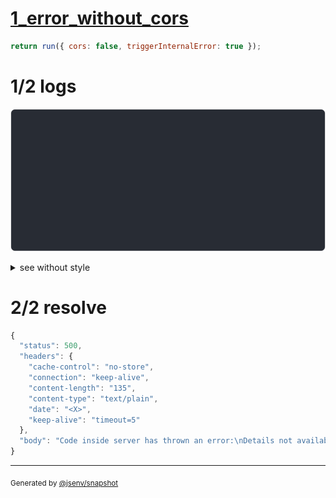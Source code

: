 # [1_error_without_cors](../../cors.test.mjs#L64)

```js
return run({ cors: false, triggerInternalError: true });
```

# 1/2 logs

![img](log_group.svg)

<details>
  <summary>see without style</summary>

```console
OPTIONS http://127.0.0.1/
internal error while handling request
--- error stack ---
Error: here
    at redirectRequest (base/cors.test.mjs:28:19)
    at callHook (@jsenv/core/packages/backend/server/src/service_controller.js:62:25)
    at Object.callHooks (@jsenv/core/packages/backend/server/src/service_controller.js:86:27)
    at applyRequestInternalRedirection (@jsenv/core/packages/backend/server/src/start_server.js:397:23)
    at getResponseProperties (@jsenv/core/packages/backend/server/src/start_server.js:530:17)
    at Server.requestEventHandler (@jsenv/core/packages/backend/server/src/start_server.js:696:42)
    at Server.emit (node:events:519:35)
    at parserOnIncoming (node:_http_server:1155:12)
    at HTTPParser.parserOnHeadersComplete (node:_http_common:117:17)
  500 Internal Server Error
```

</details>


# 2/2 resolve

```js
{
  "status": 500,
  "headers": {
    "cache-control": "no-store",
    "connection": "keep-alive",
    "content-length": "135",
    "content-type": "text/plain",
    "date": "<X>",
    "keep-alive": "timeout=5"
  },
  "body": "Code inside server has thrown an error:\nDetails not available: to enable them use jsenvServiceErrorHandler({ sendErrorDetails: true })."
}
```

---

<sub>
  Generated by <a href="https://github.com/jsenv/core/tree/main/packages/tooling/snapshot">@jsenv/snapshot</a>
</sub>

